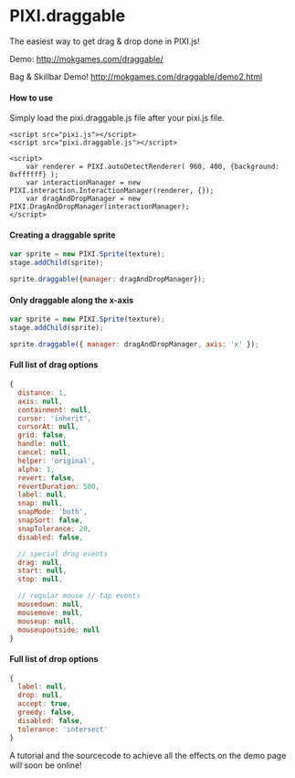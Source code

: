 PIXI.draggable
==============

The easiest way to get drag &amp; drop done in PIXI.js!

Demo: http://mokgames.com/draggable/

Bag & Skillbar Demo! http://mokgames.com/draggable/demo2.html

#### How to use ####
Simply load the pixi.draggable.js file after your pixi.js file.
```
<script src="pixi.js"></script>
<script src="pixi.draggable.js"></script>

<script>
    var renderer = PIXI.autoDetectRenderer( 960, 400, {background: 0xffffff} );
    var interactionManager = new PIXI.interaction.InteractionManager(renderer, {});
    var dragAndDropManager = new PIXI.DragAndDropManager(interactionManager);
</script>
```

#### Creating a draggable sprite ####

```javascript
var sprite = new PIXI.Sprite(texture);
stage.addChild(sprite);

sprite.draggable({manager: dragAndDropManager});
```

#### Only draggable along the x-axis ####

```javascript
var sprite = new PIXI.Sprite(texture);
stage.addChild(sprite);

sprite.draggable({ manager: dragAndDropManager, axis: 'x' });
```

#### Full list of drag options ####

```javascript
{
  distance: 1,
  axis: null,
  containment: null,
  cursor: 'inherit',
  cursorAt: null,
  grid: false,
  handle: null,
  cancel: null,
  helper: 'original',
  alpha: 1,
  revert: false,
  revertDuration: 500,
  label: null,
  snap: null,
  snapMode: 'both',
  snapSort: false,
  snapTolerance: 20,
  disabled: false,

  // special drag events
  drag: null,
  start: null,
  stop: null,

  // regular mouse // tap events
  mousedown: null,
  mousemove: null,
  mouseup: null,
  mouseupoutside: null
}
```

#### Full list of drop options ####

```javascript
{
  label: null,
  drop: null,
  accept: true,
  greedy: false,
  disabled: false,
  tolerance: 'intersect'
}
```

A tutorial and the sourcecode to achieve all the effects on the demo page will soon be online!
